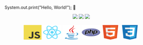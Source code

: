 System.out.print("Hello, World!"); 👋

<div align="center">
  <img height="150em" src="https://c.tenor.com/gozG0DL2YbcAAAAC/dokk.gif">
  <img height="150em" src="https://github-readme-stats.vercel.app/api?username=misassauro&show_icons=true&theme=tokyonight&include_all_commits=true&count_private=true"/>
  <img height="150em" src="https://github-readme-stats.vercel.app/api/top-langs/?username=misassauro&layout=compact&langs_count=7&theme=tokyonight"/>
</div>
<div style= margin: 0 auto;" align="center"><br>
  <img align="center" alt="Misael-JS" height="50" width="60" src="https://raw.githubusercontent.com/devicons/devicon/master/icons/javascript/javascript-original.svg">
  <img align="center" alt="Misael-React" height="50" width="60" src="https://raw.githubusercontent.com/devicons/devicon/master/icons/react/react-original.svg">
  <img align="center" alt="Rafael-Java" height="50" width="60" src="https://raw.githubusercontent.com/devicons/devicon/master/icons/java/java-original.svg">
  <img align="center" alt="Misael-PHP" height="50" width="60" src="https://raw.githubusercontent.com/devicons/devicon/master/icons/php/php-original.svg">
  <img align="center" alt="Misael-HTML" height="50" width="60" src="https://raw.githubusercontent.com/devicons/devicon/master/icons/html5/html5-original.svg"> 
  <img align="center" alt="Misael-CSS" height="50" width="60" src="https://raw.githubusercontent.com/devicons/devicon/master/icons/css3/css3-original.svg">
 </div>

